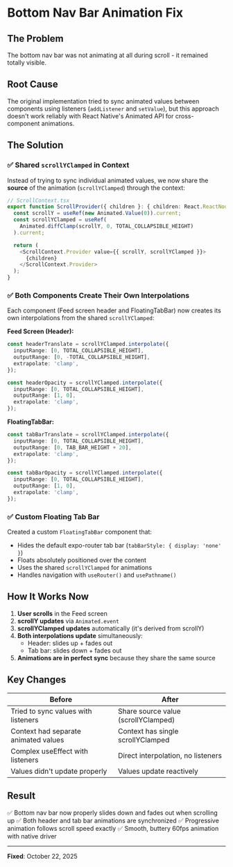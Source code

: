 # Bottom Nav Bar Animation Fix

## The Problem
The bottom nav bar was not animating at all during scroll - it remained totally visible.

## Root Cause
The original implementation tried to sync animated values between components using listeners (`addListener` and `setValue`), but this approach doesn't work reliably with React Native's Animated API for cross-component animations.

## The Solution

### ✅ Shared `scrollYClamped` in Context
Instead of trying to sync individual animated values, we now share the **source** of the animation (`scrollYClamped`) through the context:

```typescript
// ScrollContext.tsx
export function ScrollProvider({ children }: { children: React.ReactNode }) {
  const scrollY = useRef(new Animated.Value(0)).current;
  const scrollYClamped = useRef(
    Animated.diffClamp(scrollY, 0, TOTAL_COLLAPSIBLE_HEIGHT)
  ).current;

  return (
    <ScrollContext.Provider value={{ scrollY, scrollYClamped }}>
      {children}
    </ScrollContext.Provider>
  );
}
```

### ✅ Both Components Create Their Own Interpolations
Each component (Feed screen header and FloatingTabBar) now creates its own interpolations from the shared `scrollYClamped`:

**Feed Screen (Header):**
```typescript
const headerTranslate = scrollYClamped.interpolate({
  inputRange: [0, TOTAL_COLLAPSIBLE_HEIGHT],
  outputRange: [0, -TOTAL_COLLAPSIBLE_HEIGHT],
  extrapolate: 'clamp',
});

const headerOpacity = scrollYClamped.interpolate({
  inputRange: [0, TOTAL_COLLAPSIBLE_HEIGHT],
  outputRange: [1, 0],
  extrapolate: 'clamp',
});
```

**FloatingTabBar:**
```typescript
const tabBarTranslate = scrollYClamped.interpolate({
  inputRange: [0, TOTAL_COLLAPSIBLE_HEIGHT],
  outputRange: [0, TAB_BAR_HEIGHT + 20],
  extrapolate: 'clamp',
});

const tabBarOpacity = scrollYClamped.interpolate({
  inputRange: [0, TOTAL_COLLAPSIBLE_HEIGHT],
  outputRange: [1, 0],
  extrapolate: 'clamp',
});
```

### ✅ Custom Floating Tab Bar
Created a custom `FloatingTabBar` component that:
- Hides the default expo-router tab bar (`tabBarStyle: { display: 'none' }`)
- Floats absolutely positioned over the content
- Uses the shared `scrollYClamped` for animations
- Handles navigation with `useRouter()` and `usePathname()`

## How It Works Now

1. **User scrolls** in the Feed screen
2. **scrollY updates** via `Animated.event`
3. **scrollYClamped updates** automatically (it's derived from scrollY)
4. **Both interpolations update** simultaneously:
   - Header: slides up + fades out
   - Tab bar: slides down + fades out
5. **Animations are in perfect sync** because they share the same source

## Key Changes

| Before | After |
|--------|-------|
| Tried to sync values with listeners | Share source value (scrollYClamped) |
| Context had separate animated values | Context has single scrollYClamped |
| Complex useEffect with listeners | Direct interpolation, no listeners |
| Values didn't update properly | Values update reactively |

## Result
✅ Bottom nav bar now properly slides down and fades out when scrolling up
✅ Both header and tab bar animations are synchronized
✅ Progressive animation follows scroll speed exactly
✅ Smooth, buttery 60fps animation with native driver

---
**Fixed**: October 22, 2025

